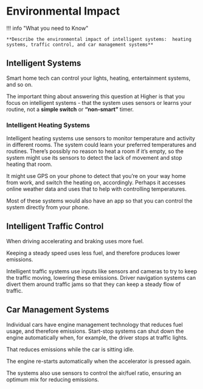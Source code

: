 # Environmental Impact

!!! info "What you need to Know"

    **Describe the environmental impact of intelligent systems:  heating systems, traffic control, and car management systems**

## Intelligent Systems

Smart home tech can control your lights, heating, entertainment systems, and so on. 

The important thing about answering this question at Higher is that you focus on intelligent systems - that the system uses sensors or learns your routine, not a **simple switch** or **“non-smart”** timer.

### Intelligent Heating Systems

Intelligent heating systems use sensors to monitor temperature and activity in different rooms. The system could learn your preferred temperatures and routines. There’s possibly no reason to heat a room if it’s empty, so the system might use its sensors to detect the lack of movement and stop heating that room. 

It might use GPS on your phone to detect that you’re on your way home from work, and switch the heating on, accordingly. Perhaps it accesses online weather data and uses that to help with controlling temperatures. 

Most of these systems would also have an app so that you can control the system directly from your phone.

## Intelligent Traffic Control

When driving accelerating and braking uses more fuel. 

Keeping a steady speed uses less fuel, and therefore produces lower emissions.

Intelligent traffic systems use inputs like sensors and cameras to try to keep the traffic moving, lowering these emissions. Driver navigation systems can divert them around traffic jams so that they can keep a steady flow of traffic.

## Car Management Systems

Individual cars have engine management technology that reduces fuel usage, and therefore emissions. Start-stop systems can shut down the engine automatically when, for example, the driver stops at traffic lights. 

That reduces emissions while the car is sitting idle. 

The engine re-starts automatically when the accelerator is pressed again. 

The systems also use sensors to control the air/fuel ratio, ensuring an optimum mix for reducing emissions.

